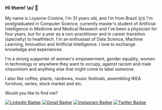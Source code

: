 <!--
<img align="right" width="500" height="500" src="https://github.com/loyannec/loyannec/blob/master/avatar.png" >
-->

### Hi there! \o/ 👋

My name is Loyanne Cristine, I'm 31 years old, and I'm from Brazil 🇧🇷 I'm postgraduated in Computer Science, currently master's student of Artificial Intelligence in Medicine and Medical Research and I've been a physician for four years, but for a year as a non-practitioner and in career transition (specialty) to healthtech. I'm an enthusiast of Data Science, Machine Learning, Innovation and Artificial Intelligence. I love to exchange knowledge and experiences. 

I'm a strong supporter of women's empowerment, gender equality, women in technology or anywhere they want to occupy, against racism and male chauvinism and anything else that might come to label someone.

I also like coffee, plants, rainbows, music festivals, assembling IKEA furniture, series, stock market and etc.

Would you like to find me?

[![Linkedin Badge](https://img.shields.io/badge/-LinkedIn-blue?style=flat-square&logo=Linkedin&logoColor=white&link=https://www.linkedin.com/in/loyannec)](https://www.linkedin.com/in/loyannec)
[![Gmail Badge](https://img.shields.io/badge/-Gmail-c14438?style=flat-square&logo=Gmail&logoColor=white&link=mailto:loyanne.cristine@gmail.com)](mailto:loyanne.cristine@gmail.com)
[![Instagram Badge](https://img.shields.io/badge/medica_programadora-%23E4405F.svg?&style=flat-square&logo=instagram&logoColor=white)](https://www.instagram.com/medica_programadora/)
[![Twitter Badge](https://img.shields.io/badge/-Twitter-1ca0f1?style=flat-square&labelColor=1ca0f1&logo=twitter&logoColor=white&link=https://twitter.com/loyannec)](https://twitter.com/loyannec)


<!--
**loyannec/loyannec** is a ✨ _special_ ✨ repository because its `README.md` (this file) appears on your GitHub profile.

Here are some ideas to get you started:

- 🔭 I’m currently working on ...
- 🌱 I’m currently learning ...
- 👯 I’m looking to collaborate on ...
- 🤔 I’m looking for help with ...
- 💬 Ask me about ...
- 📫 How to reach me: ...
- 😄 Pronouns: ...
- ⚡ Fun fact: ...
-->
